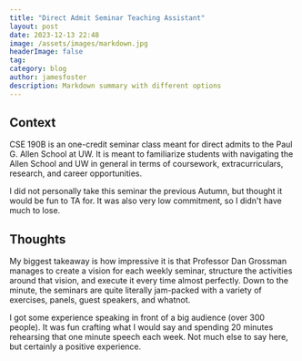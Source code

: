```yaml
---
title: "Direct Admit Seminar Teaching Assistant"
layout: post
date: 2023-12-13 22:48
image: /assets/images/markdown.jpg
headerImage: false
tag:
category: blog
author: jamesfoster
description: Markdown summary with different options
---
```


## Context

CSE 190B is an one-credit seminar class meant for direct admits to the Paul G. Allen School at UW. It is meant to familiarize students with navigating the Allen School and UW in general in terms of coursework, extracurriculars, research, and career opportunities. 

I did not personally take this seminar the previous Autumn, but thought it would be fun to TA for. It was also very low commitment, so I didn't have much to lose.

## Thoughts

My biggest takeaway is how impressive it is that Professor Dan Grossman manages to create a vision for each weekly seminar, structure the activities around that vision, and execute it every time almost perfectly. Down to the minute, the seminars are quite literally jam-packed with a variety of exercises, panels, guest speakers, and whatnot.

I got some experience speaking in front of a big audience (over 300 people). It was fun crafting what I would say and spending 20 minutes rehearsing that one minute speech each week. Not much else to say here, but certainly a positive experience.